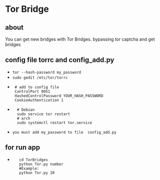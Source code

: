 # Tor Bridge

## about
You can get new bridges with Tor Bridges. bypassing tor captcha and get bridges

## config file torrc and config_add.py
-  `tor --hash-password my_password`
-  `sudo gedit /etc/tor/torrc`
-  ```
    # add to config file
    ControlPort 9051
    HashedControlPassword YOUR_HASH_PASSWORD
    CookieAuthentication 1
    ```
- ```
    # Debian
    sudo service tor restart 
    # arch
    sudo systemctl restart tor.service
    ```
 - `you must add my_password to file  config_add.py`
 ## for run app
 - ```
      cd TorBridges
      python Tor.py number 
      #Example:
      python Tor.py 10
      ```
